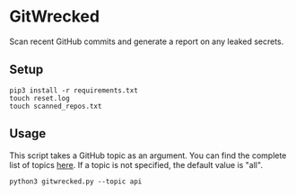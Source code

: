 # GitWrecked
Scan recent GitHub commits and generate a report on any leaked secrets.

## Setup
```
pip3 install -r requirements.txt
touch reset.log
touch scanned_repos.txt
```

## Usage
This script takes a GitHub topic as an argument. You can find the complete list of topics [here](https://github.com/topics). If a topic is not specified, the default value is "all".

```
python3 gitwrecked.py --topic api
```